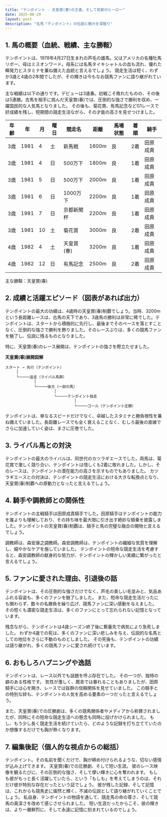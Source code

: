 ```yaml
---
title: "テンポイント - 天皇賞(春)の王者、そして悲劇のヒーロー"
date: 2025-08-29
layout: post
description: "名馬『テンポイント』の伝説と魅力を深堀り"
---
```


## 1. 馬の概要（血統、戦績、主な勝鞍）

テンポイントは、1978年4月27日生まれの芦毛の雄馬。父はアメリカの名種牡馬リボー、母はミスオンワード。母系には名馬タイキシャトルの血も流れ、優れた瞬発力とスタミナを兼ね備えた血統と言えるでしょう。  競走生活は短く、わずか3歳と4歳の2年間でしたが、その輝きは今もなお競馬ファンに語り継がれています。

主な戦績は以下の通りです。デビューは3歳春。初戦こそ敗れたものの、その後は5連勝。古馬を相手に挑んだ天皇賞(春)では、圧倒的な強さで勝利を収め、一躍国民的な人気馬となりました。  その後も、菊花賞、有馬記念などG1レースで好成績を残し、短期間の競走生活ながら、その才能の高さを見せつけました。


| 年齢 | 年 | 月 | 曜日 | 競走名 | 距離 | 馬場状態 | 着順 | 騎手 |
|---|---|---|---|---|---|---|---|---|
| 3歳 | 1981 | 4 | 土 | 新馬戦 | 1600m | 良 | 2着 | 田原成貴 |
| 3歳 | 1981 | 4 | 日 | 500万下 | 1800m | 良 | 1着 | 田原成貴 |
| 3歳 | 1981 | 5 | 日 | 500万下 | 2000m | 良 | 1着 | 田原成貴 |
| 3歳 | 1981 | 6 | 日 | 1000万下 | 2200m | 良 | 1着 | 田原成貴 |
| 3歳 | 1981 | 7 | 日 | 京都新聞杯 | 2200m | 良 | 1着 | 田原成貴 |
| 3歳 | 1981 | 10 | 土 | 菊花賞 | 3000m | 良 | 2着 | 田原成貴 |
| 4歳 | 1982 | 4 | 土 | 天皇賞(春) | 3200m | 良 | 1着 | 田原成貴 |
| 4歳 | 1982 | 12 | 日 | 有馬記念 | 2500m | 良 | 2着 | 田原成貴 |


主な勝鞍：天皇賞(春)


## 2. 成績と活躍エピソード（図表があれば出力）

テンポイントの最大の功績は、4歳時の天皇賞(春)制覇でしょう。当時、3200mという長距離レースは、古馬の天下であり、3歳馬の勝利は非常に稀でした。テンポイントは、スタートから積極的に先行し、最後までそのペースを落とすことなく、圧倒的な強さで勝利を飾りました。そのレースぶりは、多くの競馬ファンを魅了し、伝説に残るものとなりました。

特に、天皇賞(春)のレース展開は、テンポイントの強さを際立たせました。

**天皇賞(春)展開図解**

```
スタート → 先行（テンポイント）
     │
     └─────追走（ライバル馬群）
             │
             └─────後方（一部の馬）
                      │
                      └─────テンポイント独走
                               │
                               └─────ゴール（テンポイント圧勝）
```

テンポイントは、単なるスピードだけでなく、卓越したスタミナと勝負根性を兼ね備えていました。長距離レースでも全く衰えることなく、むしろ最後の直線でさらに加速していく姿は、まさに圧巻でした。


## 3. ライバル馬との対決

テンポイントの最大のライバルは、同世代のカツラギエースでした。両馬は、菊花賞で激しく競り合い、テンポイントは惜しくも2着に敗れました。しかし、そのレースは、テンポイントの潜在能力の高さを示すものでもありました。  カツラギエースとの対決は、テンポイントの競走生活における大きな転換点となり、天皇賞(春)制覇への原動力となったと言えるでしょう。


## 4. 騎手や調教師との関係性

テンポイントの主戦騎手は田原成貴騎手でした。田原騎手はテンポイントの能力を誰よりも理解しており、その持ち味を最大限に引き出す絶妙な騎乗を披露しました。テンポイントの天皇賞(春)制覇は、騎手と馬の完璧な融合の賜物と言えるでしょう。

調教師は、森安康之調教師。森安調教師は、テンポイントの繊細な気質を理解し、細やかなケアを施していました。  テンポイントの短命な競走生活を考慮すると、森安調教師の献身的な努力が、テンポイントの輝かしい実績に繋がったと言えるでしょう。


## 5. ファンに愛された理由、引退後の話

テンポイントは、その圧倒的な強さだけでなく、芦毛の美しい毛並みと、気品あふれる容姿も、多くのファンを魅了しました。  また、短命な競走生活だったにも関わらず、数々の名勝負を繰り広げ、競馬ファンに深い感動を与えました。  その短くも濃密な競走生活は、多くのファンにとって忘れられない記憶となっています。

残念ながら、テンポイントは4歳シーズン終了後に繋養先で病気により急死しました。  わずか4歳での死は、多くのファンに深い悲しみを与え、伝説的な名馬としての地位をさらに不動のものとしました。  その死後も、テンポイントの功績は語り継がれ、多くの競馬ファンに愛され続けています。


## 6. おもしろハプニングや逸話

テンポイントは、レース以外でも話題を呼ぶ存在でした。  その一つが、独特の癖のある性格です。  気性が激しく、厩舎では暴れることもありましたが、田原騎手には心を開き、レースでは抜群の信頼関係を見せていました。  この騎手との特別な絆も、テンポイントの人気を高める要素の一つだったと言えるでしょう。

また、天皇賞(春)での圧勝劇は、多くの競馬関係者やメディアから称賛されましたが、同時にその短命な競走生活への懸念も同時に投げかけられました。  もし、もう少し長く競走生活を続けていたら、どのような記録を打ち立てていたのか想像するだけでも胸が熱くなります。


## 7. 編集後記（個人的な視点からの総括）

テンポイント。その名前を聞くだけで、胸が締め付けられるような、切ない感情が込み上げてきます。  天皇賞(春)での圧勝劇、そして短い生涯。  彼のレース映像を観るたびに、その圧倒的な強さ、そして儚い輝きに心を奪われます。  もしも彼がもっと長く活躍していたら、という「もしも」を考えてしまうのは、それだけ彼が特別な存在だったという証でしょう。  彼が残した記録、そして記憶は、これからも競馬史に燦然と輝く、不滅の伝説として語り継がれていくことでしょう。  私自身、テンポイントの物語を通して、競走馬の命の尊さ、そして競馬の奥深さを改めて感じさせられました。  短い生涯だったからこそ、彼の輝きは、より一層鮮烈に、そして永遠に記憶に刻まれているのでしょう。
